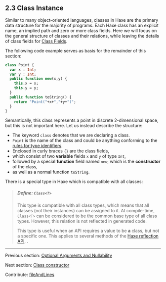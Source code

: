 ## 2.3 Class Instance

Similar to many object-oriented languages, classes in Haxe are the primary data structure for the majority of programs. Each Haxe class has an explicit name, an implied path and zero or more class fields. Here we will focus on the general structure of classes and their relations, while leaving the details of class fields for [Class Fields](class-field.md).

The following code example serves as basis for the remainder of this section:

```haxe
class Point {
  var x : Int;
  var y : Int;
  public function new(x,y) {
    this.x = x;
    this.y = y;
  }
  public function toString() {
    return "Point("+x+","+y+")";
  }
}
```

Semantically, this class represents a point in discrete 2-dimensional space, but this is not important here. Let us instead describe the structure:



* The keyword `class` denotes that we are declaring a class.
* `Point` is the name of the class and could be anything conforming to the [rules for type identifiers](dictionary.md#define-identifier).
* Enclosed in curly braces `{}` are the class fields,
* which consist of two **variable** fields `x` and `y` of type `Int`,
* followed by a special **function** field named `new`, which is the **constructor** of the class,
* as well as a normal function `toString`.


There is a special type in Haxe which is compatible with all classes:

> ##### Define: `Class<T>`
>
> This type is compatible with all class types, which means that all classes (not their instances) can be assigned to it. At compile-time, `Class<T>` can be considered to be the common base type of all class types. However, this relation is not reflected in generated code.
> 
> This type is useful when an API requires a value to be **a** class, but not a specific one. This applies to several methods of the [Haxe reflection API](std-reflection.md).
.

---

Previous section: [Optional Arguments and Nullability](types-nullability-optional-arguments.md)

Next section: [Class constructor](types-class-constructor.md)

Contribute: [fileAndLines](https://github.com/HaxeFoundation/HaxeManual/blob/master/02-types.tex#L240-240)